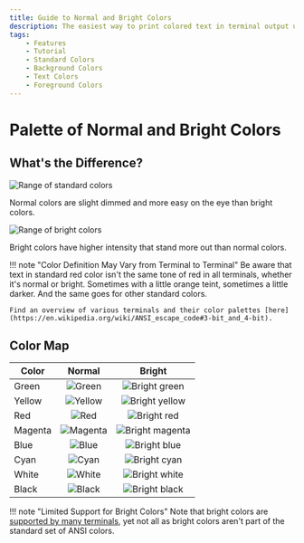```yaml
---
title: Guide to Normal and Bright Colors
description: The easiest way to print colored text in terminal output using Colorist for Python. Includes color maps and code examples.
tags:
    - Features
    - Tutorial
    - Standard Colors
    - Background Colors
    - Text Colors
    - Foreground Colors
---
```


# Palette of Normal and Bright Colors
## What's the Difference?
![Range of standard colors](../../assets/images/colors/palette/rainbow_standard_96x16.png)

Normal colors are slight dimmed and more easy on the eye than bright colors.

![Range of bright colors](../../assets/images/colors/palette/rainbow_bright_96x16.png)

Bright colors have higher intensity that stand more out than normal colors.

!!! note "Color Definition May Vary from Terminal to Terminal"
    Be aware that text in standard red color isn't the same tone of red in all terminals, whether it's normal or bright. Sometimes with a little orange teint, sometimes a little darker. And the same goes for other standard colors.

    Find an overview of various terminals and their color palettes [here](https://en.wikipedia.org/wiki/ANSI_escape_code#3-bit_and_4-bit).

## Color Map
| Color   | Normal                                                   | Bright                                                                 |
| ------- | :------------------------------------------------------: | :--------------------------------------------------------------------: |
| Green   | ![Green](../../assets/images/colors/green_16x16.png)     | ![Bright green](../../assets/images/colors/bright_green_16x16.png)     |
| Yellow  | ![Yellow](../../assets/images/colors/yellow_16x16.png)   | ![Bright yellow](../../assets/images/colors/bright_yellow_16x16.png)   |
| Red     | ![Red](../../assets/images/colors/red_16x16.png)         | ![Bright red](../../assets/images/colors/bright_red_16x16.png)         |
| Magenta | ![Magenta](../../assets/images/colors/magenta_16x16.png) | ![Bright magenta](../../assets/images/colors/bright_magenta_16x16.png) |
| Blue    | ![Blue](../../assets/images/colors/blue_16x16.png)       | ![Bright blue](../../assets/images/colors/bright_blue_16x16.png)       |
| Cyan    | ![Cyan](../../assets/images/colors/cyan_16x16.png)       | ![Bright cyan](../../assets/images/colors/bright_cyan_16x16.png)       |
| White   | ![White](../../assets/images/colors/white_16x16.png)     | ![Bright white](../../assets/images/colors/bright_white_16x16.png)     |
| Black   | ![Black](../../assets/images/colors/black_16x16.png)     | ![Bright black](../../assets/images/colors/bright_black_16x16.png)     |

!!! note "Limited Support for Bright Colors"
    Note that bright colors are [supported by many terminals](../materials/terminal-support.md), yet not all as bright colors aren't part of the standard set of ANSI colors.
